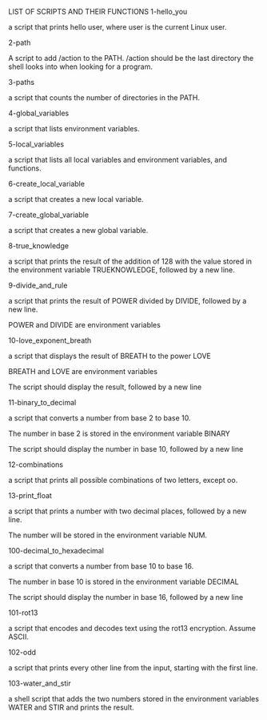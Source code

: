 LIST OF SCRIPTS AND THEIR FUNCTIONS
1-hello_you

a script that prints hello user, where user is the current Linux user.





2-path

A script to add /action to the PATH. /action should be the last directory the shell looks into when looking for a program.





3-paths

a script that counts the number of directories in the PATH.





4-global_variables

a script that lists environment variables.





5-local_variables

a script that lists all local variables and environment variables, and functions.





6-create_local_variable

a script that creates a new local variable.





7-create_global_variable

a script that creates a new global variable.





8-true_knowledge

a script that prints the result of the addition of 128 with the value stored in the environment variable TRUEKNOWLEDGE, followed by a new line.





9-divide_and_rule

a script that prints the result of POWER divided by DIVIDE, followed by a new line.



POWER and DIVIDE are environment variables





10-love_exponent_breath

a script that displays the result of BREATH to the power LOVE



BREATH and LOVE are environment variables

The script should display the result, followed by a new line





11-binary_to_decimal

a script that converts a number from base 2 to base 10.



The number in base 2 is stored in the environment variable BINARY

The script should display the number in base 10, followed by a new line





12-combinations

a script that prints all possible combinations of two letters, except oo.





13-print_float

a script that prints a number with two decimal places, followed by a new line.



The number will be stored in the environment variable NUM.





100-decimal_to_hexadecimal

a script that converts a number from base 10 to base 16.



The number in base 10 is stored in the environment variable DECIMAL

The script should display the number in base 16, followed by a new line





101-rot13

a script that encodes and decodes text using the rot13 encryption. Assume ASCII.



102-odd

a script that prints every other line from the input, starting with the first line.





103-water_and_stir

a shell script that adds the two numbers stored in the environment variables WATER and STIR and prints the result.







